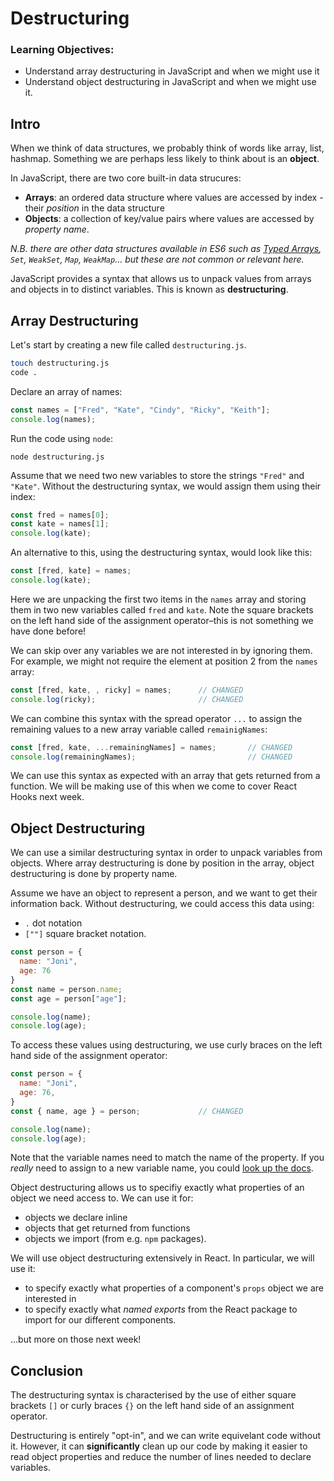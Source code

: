 # Destructuring

### Learning Objectives:

- Understand array destructuring in JavaScript and when we might use it
- Understand object destructuring in JavaScript and when we might use it.

## Intro

When we think of data structures, we probably think of words like array, list, hashmap. Something we are perhaps less likely to think about is an **object**.

In JavaScript, there are two core built-in data strucures:
- **Arrays**: an ordered data structure where values are accessed by index - their *position* in the data structure
- **Objects**: a collection of key/value pairs where values are accessed by *property name*.

*N.B. there are other data structures available in ES6 such as [Typed Arrays](https://developer.mozilla.org/en-US/docs/Web/JavaScript/Typed_arrays), `Set`, `WeakSet`, `Map`, `WeakMap`... but these are not common or relevant here.*

JavaScript provides a syntax that allows us to unpack values from arrays and objects in to distinct variables. This is known as **destructuring**.

## Array Destructuring

Let's start by creating a new file called `destructuring.js`.

```zsh
touch destructuring.js
code .
```

Declare an array of names:

```javascript
const names = ["Fred", "Kate", "Cindy", "Ricky", "Keith"];
console.log(names);
```

Run the code using `node`:

```shell
node destructuring.js
```

Assume that we need two new variables to store the strings `"Fred"` and `"Kate"`. Without the destructuring syntax, we would assign them using their index:
```javascript
const fred = names[0];
const kate = names[1];
console.log(kate);
```

An alternative to this, using the destructuring syntax, would look like this:

```javascript
const [fred, kate] = names;
console.log(kate);
```

Here we are unpacking the first two items in the `names` array and storing them in two new variables called `fred` and `kate`. Note the square brackets on the left hand side of the assignment operator–this is not something we have done before!

We can skip over any variables we are not interested in by ignoring them. For example, we might not require the element at position 2 from the `names` array:

```javascript
const [fred, kate, , ricky] = names;      // CHANGED
console.log(ricky);                       // CHANGED
```

We can combine this syntax with the spread operator `...` to assign the remaining values to a new array variable called `remainigNames`:

```javascript
const [fred, kate, ...remainingNames] = names;       // CHANGED
console.log(remainingNames);                         // CHANGED
```

We can use this syntax as expected with an array that gets returned from a function. We will be making use of this when we come to cover React Hooks next week.


## Object Destructuring

We can use a similar destructuring syntax in order to unpack variables from objects. Where array destructuring is done by position in the array, object destructuring is done by property name.

Assume we have an object to represent a person, and we want to get their information back. Without destructuring, we could access this data using:
- `.` dot notation
- `[""]` square bracket notation.

```javascript
const person = {
  name: "Joni",
  age: 76
}
const name = person.name;
const age = person["age"];

console.log(name);
console.log(age);
```

To access these values using destructuring, we use curly braces on the left hand side of the assignment operator:

```javascript
const person = {
  name: "Joni",
  age: 76,
}
const { name, age } = person;             // CHANGED

console.log(name);
console.log(age);

```

Note that the variable names need to match the name of the property. If you *really* need to assign to a new variable name, you could [look up the docs](https://developer.mozilla.org/en-US/docs/Web/JavaScript/Reference/Operators/Destructuring_assignment#Assigning_to_new_variable_names).

Object destructuring allows us to specifiy exactly what properties of an object we need access to. We can use it for:
- objects we declare inline 
- objects that get returned from functions
- objects we import (from e.g. `npm` packages).

We will use object destructuring extensively in React. In particular, we will use it:
- to specify exactly what properties of a component's `props` object we are interested in
- to specify exactly what *named exports* from the React package to import for our different components.

...but more on those next week!

## Conclusion

The destructuring syntax is characterised by the use of either square brackets `[]` or curly braces `{}` on the left hand side of an assignment operator.

Destructuring is entirely "opt-in", and we can write equivelant code without it. However, it can **significantly** clean up our code by making it easier to read object properties and reduce the number of lines needed to declare variables.